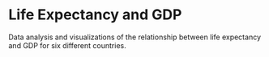 # Life Expectancy and GDP
Data analysis and visualizations of the relationship between life expectancy and GDP for six different countries.
